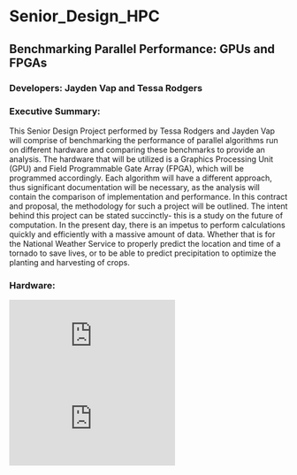 ﻿# Senior_Design_HPC
## Benchmarking Parallel Performance: GPUs and FPGAs
### Developers: Jayden Vap and Tessa Rodgers
### Executive Summary:
This Senior Design Project performed by Tessa Rodgers and Jayden Vap will comprise of benchmarking the performance of parallel algorithms run on different hardware and comparing these benchmarks to provide an analysis. The hardware that will be utilized is a Graphics Processing Unit (GPU) and Field Programmable Gate Array (FPGA), which will be programmed accordingly. Each algorithm will have a different approach, thus significant documentation will be necessary, as the analysis will contain the comparison of implementation and performance. In this contract and proposal, the methodology for such a project will be outlined. The intent behind this project can be stated succinctly- this is a study on the future of computation. In the present day, there is an impetus to perform calculations quickly and efficiently with a massive amount of data. Whether that is for the National Weather Service to properly predict the location and time of a tornado to save lives, or to be able to predict precipitation to optimize the planting and harvesting of crops. 
### Hardware:
![Xilinx Alveo U50 FPGA Accelerator Card Documentation](https://www.xilinx.com/products/boards-and-kits/alveo/u50.html)
![Xilinx Alveo U55C FPGA Accelerator Card Documentation](https://www.xilinx.com/products/boards-and-kits/alveo/u55c.html)
